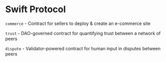 # Swift Protocol

`commerce` - Contract for sellers to deploy & create an e-commerce site

`trust` - DAO-governed contract for quantifying trust between a network of peers

`dispute` - Validator-powered contract for human input in disputes between peers
